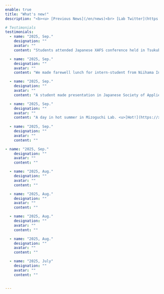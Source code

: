 ```yaml
---
enable: true
title: "What's new!"
description: "<b><u> [Previous News](/en/news)<br> [Lab Twitter](https://x.com/nmdl_mizo)</b> </u>"

# Testimonials
testimonials:
  - name: "2025, Sep."
    designation: ""
    avatar: ""
    content: "Students attended Japanese XAFS conference held in Tsukuba"

  - name: "2025, Sep."
    designation: ""
    avatar: ""
    content: "We made farewell lunch for intern-student from Niihama Institute of Technology (KOSEN) <u>[Here](https://x.com/nmdl_mizo/status/1965627814109217092)</u>"

  - name: "2025, Sep."
    designation: ""
    avatar: ""
    content: "A student made presentation in Japanese Society of Applied Physics at Nagoya<u>[Here](https://x.com/nmdl_mizo/status/1965206572541612134)</u>"

  - name: "2025, Sep."
    designation: ""
    avatar: ""
    content: "A day in hot summer in Mizoguchi Lab. <u>[Hot!](https://x.com/nmdl_mizo/status/1950490759163240668)</u>, <u>[Hot!](https://x.com/nmdl_mizo/status/1953359241743597995)</u> and <u>[HOT!](https://x.com/nmdl_mizo/status/1965209327029157969)</u>"
 
  - name: "2025, Sep."
    designation: ""
    avatar: ""
    content: ""

- name: "2025, Sep."
    designation: ""
    avatar: ""
    content: ""

  - name: "2025, Aug."
    designation: ""
    avatar: ""
    content: ""

  - name: "2025, Aug."
    designation: ""
    avatar: ""
    content: ""

  - name: "2025, Aug."
    designation: ""
    avatar: ""
    content: ""

  - name: "2025, Aug."
    designation: ""
    avatar: ""
    content: ""

  - name: "2025, July"
    designation: ""
    avatar: ""
    content: ""
  

---
```

